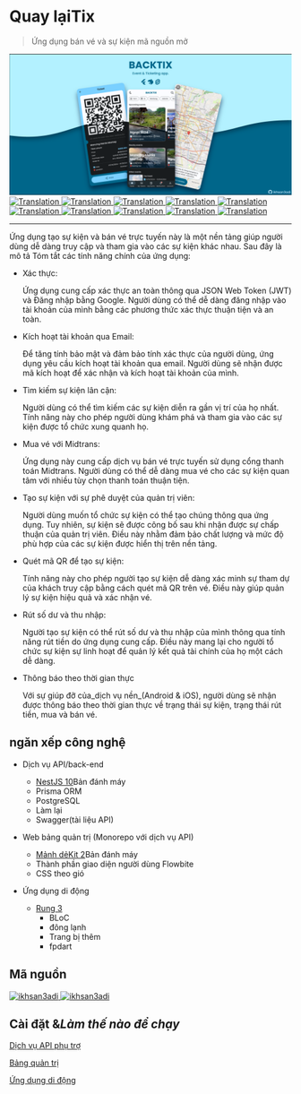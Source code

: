 # Quay lạiTix

> Ứng dụng bán vé và sự kiện mã nguồn mở

<img src="assets/social_preview.png">

<a href="./README.md">
  <img alt="Translation" src="https://img.shields.io/badge/Bahasa_Indonesia-blue?style=for-the-badge&logo=googletranslate&logoColor=blue&labelColor=white">
</a>
<a href="./README.en.md">
  <img alt="Translation" src="https://img.shields.io/badge/English-blue?style=for-the-badge&logo=googletranslate&logoColor=blue&labelColor=white">
</a>
<a href="./README.zh-CN.md">
  <img alt="Translation" src="https://img.shields.io/badge/简体中文-blue?style=for-the-badge&logo=googletranslate&logoColor=blue&labelColor=white">
</a>
<a href="./README.ja.md">
  <img alt="Translation" src="https://img.shields.io/badge/日本語-blue?style=for-the-badge&logo=googletranslate&logoColor=blue&labelColor=white">
</a>
<a href="./README.ar.md">
  <img alt="Translation" src="https://img.shields.io/badge/Arabic_عربي-blue?style=for-the-badge&logo=googletranslate&logoColor=blue&labelColor=white">
</a>
<a href="./README.pt.md">
  <img alt="Translation" src="https://img.shields.io/badge/Português-blue?style=for-the-badge&logo=googletranslate&logoColor=blue&labelColor=white">
</a>
<a href="./README.es.md">
  <img alt="Translation" src="https://img.shields.io/badge/Español-blue?style=for-the-badge&logo=googletranslate&logoColor=blue&labelColor=white">
</a>
<a href="./README.fr.md">
  <img alt="Translation" src="https://img.shields.io/badge/Français-blue?style=for-the-badge&logo=googletranslate&logoColor=blue&labelColor=white">
</a>
<a href="./README.vi.md">
  <img alt="Translation" src="https://img.shields.io/badge/Tiếng_Việt-blue?style=for-the-badge&logo=googletranslate&logoColor=blue&labelColor=white">
</a>
<a href="./README.hi.md">
  <img alt="Translation" src="https://img.shields.io/badge/Hindi_हिंदी-blue?style=for-the-badge&logo=googletranslate&logoColor=blue&labelColor=white">
</a>

* * *

Ứng dụng tạo sự kiện và bán vé trực tuyến này là một nền tảng giúp người dùng dễ dàng truy cập và tham gia vào các sự kiện khác nhau. Sau đây là mô tả
Tóm tắt các tính năng chính của ứng dụng:

-   Xác thực:

    Ứng dụng cung cấp xác thực an toàn thông qua JSON Web Token (JWT) và Đăng nhập bằng Google. Người dùng có thể dễ dàng đăng nhập vào tài khoản của mình bằng các phương thức xác thực thuận tiện và an toàn.

-   Kích hoạt tài khoản qua Email:

    Để tăng tính bảo mật và đảm bảo tính xác thực của người dùng, ứng dụng yêu cầu kích hoạt tài khoản qua email. Người dùng sẽ nhận được mã kích hoạt để xác nhận và kích hoạt tài khoản của mình.

-   Tìm kiếm sự kiện lân cận:

    Người dùng có thể tìm kiếm các sự kiện diễn ra gần vị trí của họ nhất. Tính năng này cho phép người dùng khám phá và tham gia vào các sự kiện được tổ chức xung quanh họ.

-   Mua vé với Midtrans:

    Ứng dụng này cung cấp dịch vụ bán vé trực tuyến sử dụng cổng thanh toán Midtrans. Người dùng có thể dễ dàng mua vé cho các sự kiện quan tâm với nhiều tùy chọn thanh toán thuận tiện.

-   Tạo sự kiện với sự phê duyệt của quản trị viên:

    Người dùng muốn tổ chức sự kiện có thể tạo chúng thông qua ứng dụng. Tuy nhiên, sự kiện sẽ được công bố sau khi nhận được sự chấp thuận của quản trị viên. Điều này nhằm đảm bảo chất lượng và mức độ phù hợp của các sự kiện được hiển thị trên nền tảng.

-   Quét mã QR để tạo sự kiện:

    Tính năng này cho phép người tạo sự kiện dễ dàng xác minh sự tham dự của khách truy cập bằng cách quét mã QR trên vé. Điều này giúp quản lý sự kiện hiệu quả và xác nhận vé.

-   Rút số dư và thu nhập:

    Người tạo sự kiện có thể rút số dư và thu nhập của mình thông qua tính năng rút tiền do ứng dụng cung cấp. Điều này mang lại cho người tổ chức sự kiện sự linh hoạt để quản lý kết quả tài chính của họ một cách dễ dàng.

-   Thông báo theo thời gian thực

    Với sự giúp đỡ của_dịch vụ nền_(Android & iOS), người dùng sẽ nhận được thông báo theo thời gian thực về trạng thái sự kiện, trạng thái rút tiền, mua và bán vé.

## ngăn xếp công nghệ

-   Dịch vụ API/back-end

    -   [NestJS 10](https://nestjs.com/)Bản đánh máy
    -   Prisma ORM
    -   PostgreSQL
    -   Làm lại
    -   Swagger(tài liệu API)

-   Web bảng quản trị (Monorepo với dịch vụ API)

    -   [Mảnh dẻKit 2](https://kit.svelte.dev/)Bản đánh máy
    -   Thành phần giao diện người dùng Flowbite
    -   CSS theo gió

-   Ứng dụng di động

    -   [Rung 3](https://flutter.dev/)
        -   BLoC
        -   đông lạnh
        -   Trang bị thêm
        -   fpdart

## Mã nguồn

<a href="https://github.com/ikhsan3adi/backtix-app">
  <img height='25em' src="https://img.shields.io/badge/BackTix_App-027DFD?style=for-the-badge&logo=github&logoColor=white" title="ikhsan3adi" />
</a>

<a href="https://github.com/ikhsan3adi/backtix-service">
  <img height='25em' src="https://img.shields.io/badge/BackTix_Api_Service & Admin panel-ea2845?style=for-the-badge&logo=github&logoColor=white" title="ikhsan3adi" />
</a>

## Cài đặt &_Làm thế nào để chạy_

[Dịch vụ API phụ trợ](docs/api-service.md)

[Bảng quản trị](docs/admin-panel.md)

[Ứng dụng di động](docs/mobile-app.md)
